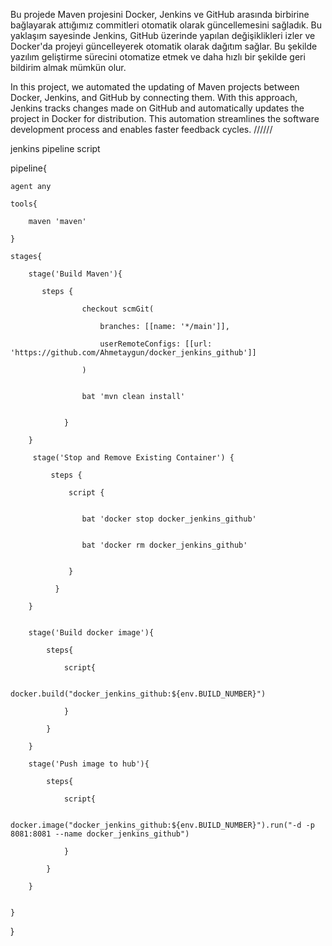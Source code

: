 Bu projede Maven projesini Docker, Jenkins ve GitHub arasında birbirine bağlayarak attığımız commitleri otomatik olarak güncellemesini sağladık. Bu yaklaşım sayesinde Jenkins, GitHub üzerinde yapılan değişiklikleri izler ve Docker'da projeyi güncelleyerek otomatik olarak dağıtım sağlar. Bu şekilde yazılım geliştirme sürecini otomatize etmek ve daha hızlı bir şekilde geri bildirim almak mümkün olur.




In this project, we automated the updating of Maven projects between Docker, Jenkins, and GitHub by connecting them. With this approach, Jenkins tracks changes made on GitHub and automatically updates the project in Docker for distribution. This automation streamlines the software development process and enables faster feedback cycles.
//////

jenkins pipeline script

pipeline{

    agent any
    
    tools{
    
        maven 'maven' 
        
    }
    
    stages{
    
        stage('Build Maven'){
        
           steps {
           
                    checkout scmGit(
                    
                        branches: [[name: '*/main']],
                        
                        userRemoteConfigs: [[url: 'https://github.com/Ahmetaygun/docker_jenkins_github']]
                        
                    )

                    
                    bat 'mvn clean install'
                    
                    
                }
                
        }
        
         stage('Stop and Remove Existing Container') {
         
             steps {
             
                 script {


                    bat 'docker stop docker_jenkins_github'
                    
 
                    bat 'docker rm docker_jenkins_github'
                    

                 }
                 
              }
              
        }
      
      
        stage('Build docker image'){
        
            steps{
            
                script{
                
                    docker.build("docker_jenkins_github:${env.BUILD_NUMBER}")
                    
                }
                
            }
            
        }
        
        stage('Push image to hub'){
        
            steps{
            
                script{
                
                    docker.image("docker_jenkins_github:${env.BUILD_NUMBER}").run("-d -p 8081:8081 --name docker_jenkins_github")
                    
                }
                
            }
            
        }
        
       
    }
}
